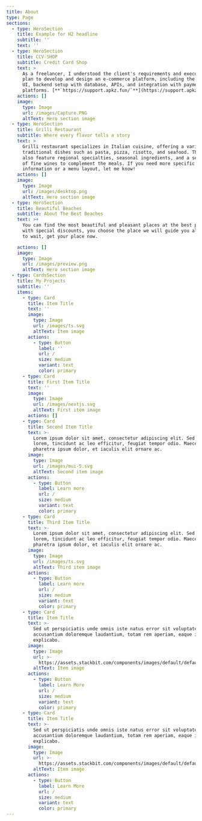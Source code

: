 ```yaml
---
title: About
type: Page
sections:
  - type: HeroSection
    title: Example for H2 headline
    subtitle: ''
    text: ''
  - type: HeroSection
    title: CCV-SHOP
    subtitle: Credit Card Shop
    text: >
      As a freelancer, I understood the client's requirements and executed a
      plan to develop and design an e-commerce platform, including the frontend
      UI, backend setup with database, APIs, and integration with payment
      platforms. [**`https://support.apkz.fun/`**](https://support.apkz.fun/)
    actions: []
    image:
      type: Image
      url: /images/Capture.PNG
      altText: Hero section image
  - type: HeroSection
    title: Grilli Restaurant
    subtitle: Where every flavor tells a story
    text: >
      Grilli restaurant specializes in Italian cuisine, offering a variety of
      traditional dishes such as pasta, pizza, risotto, and seafood. They may
      also feature regional specialties, seasonal ingredients, and a selection
      of fine wines to complement the meals. If you need more specific
      information or a menu layout, let me know!
    actions: []
    image:
      type: Image
      url: /images/desktop.png
      altText: Hero section image
  - type: HeroSection
    title: Beautiful Beaches
    subtitle: About The Best Beaches
    text: >+
      You can find the most beautiful and pleasant places at the best prices
      with special discounts, you choose the place we will guide you all the way
      to wait, get your place now.

    actions: []
    image:
      type: Image
      url: /images/preview.png
      altText: Hero section image
  - type: CardsSection
    title: My Projects
    subtitle: ''
    items:
      - type: Card
        title: Item Title
        text: ''
        image:
          type: Image
          url: /images/ts.svg
          altText: Item image
        actions:
          - type: Button
            label: ''
            url: /
            size: medium
            variant: text
            color: primary
      - type: Card
        title: First Item Title
        text: ''
        image:
          type: Image
          url: /images/nextjs.svg
          altText: First item image
        actions: []
      - type: Card
        title: Second Item Title
        text: >-
          Lorem ipsum dolor sit amet, consectetur adipiscing elit. Sed ante
          lorem, tincidunt ac leo efficitur, feugiat tempor odio. Maecenas
          pharetra ipsum dolor, et iaculis elit ornare ac.
        image:
          type: Image
          url: /images/mui-5.svg
          altText: Second item image
        actions:
          - type: Button
            label: Learn more
            url: /
            size: medium
            variant: text
            color: primary
      - type: Card
        title: Third Item Title
        text: >-
          Lorem ipsum dolor sit amet, consectetur adipiscing elit. Sed ante
          lorem, tincidunt ac leo efficitur, feugiat tempor odio. Maecenas
          pharetra ipsum dolor, et iaculis elit ornare ac.
        image:
          type: Image
          url: /images/ts.svg
          altText: Third item image
        actions:
          - type: Button
            label: Learn more
            url: /
            size: medium
            variant: text
            color: primary
      - type: Card
        title: Item Title
        text: >-
          Sed ut perspiciatis unde omnis iste natus error sit voluptatem
          accusantium doloremque laudantium, totam rem aperiam, eaque ipsa quae.
          explicabo.
        image:
          type: Image
          url: >-
            https://assets.stackbit.com/components/images/default/default-image.png
          altText: Item image
        actions:
          - type: Button
            label: Learn More
            url: /
            size: medium
            variant: text
            color: primary
      - type: Card
        title: Item Title
        text: >-
          Sed ut perspiciatis unde omnis iste natus error sit voluptatem
          accusantium doloremque laudantium, totam rem aperiam, eaque ipsa quae.
          explicabo.
        image:
          type: Image
          url: >-
            https://assets.stackbit.com/components/images/default/default-image.png
          altText: Item image
        actions:
          - type: Button
            label: Learn More
            url: /
            size: medium
            variant: text
            color: primary
---
```


